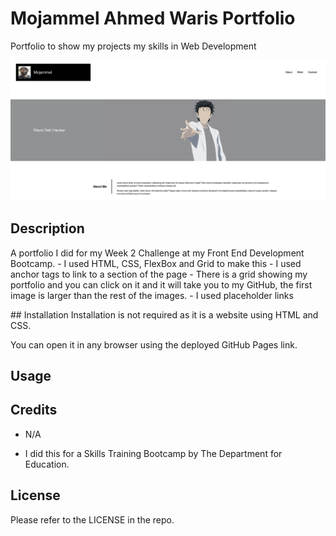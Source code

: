 # Mojammel Ahmed Waris Portfolio
Portfolio to show my projects my skills in Web Development


![Portfolio Image](https://github.com/BlackBeltHacker/mojammel-ahmed-waris-portfolio/blob/main/images/project-image-README.png)

## Description
A portfolio I did for my Week 2 Challenge at my Front End Development Bootcamp.
    - I used HTML, CSS, FlexBox and Grid to make this
    - I used anchor tags to link to a section of the page
    - There is a grid showing my portfolio and you can click on it and it will take you to my GitHub, the first image is larger than the rest of the images.
    - I used placeholder links


## Installation
Installation is not required as it is a website using HTML and CSS.

You can open it in any browser using the deployed GitHub Pages link.

## Usage


## Credits
- N/A

- I did this for a Skills Training Bootcamp by The Department for Education.

## License

Please refer to the LICENSE in the repo.



